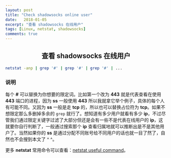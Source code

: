 ```yaml
---
layout: post
title: "Check shadowsocks online user"
date:   2018-01-05
excerpt: "查看 shadowsocks 在线用户"
tags: [Linux, netstat, shadowsocks]
comments: true
---
```


<center><h2>查看 shadowsocks 在线用户</h2></center>

<!--more-->

```sh
netstat -anp | grep '#' | grep '#' | grep '#' | ...
```

### 说明

每个 **#** 可以替换为你想要的限定词。比如第一个改为 **443** 就是代表查看在使用 **443** 端口的进程，因为 **ss** 一般使用 **443** 所以我就拿它举个例子，具体的每个人有可能不同。又因为 **ss** 一般是走 **tcp** 的，所以也可以替换占位符为 **tcp**。如果不想限定那么多删掉多余的 `grep` 就行了。想知道有多少用户就看有多少 **ip**，不过尽管我们通过限定关键字过滤了大部分但还是会有一些不是代表在线用户的 **ip**，这就要你自行判断了，一般通过搜索那个 **ip** 查看归属地就可以推断出是不是其他用户了。当然如果你的 **ss** 是通过分配不同账号给不同用户的话也就一目了然了，自然也不会搜到本文了 ^ ^。

更多 **netstat** 常用命令可以查看：[netstat useful command](http://uvwvu.xyz/Linux/netstat-useful-command.rs)。